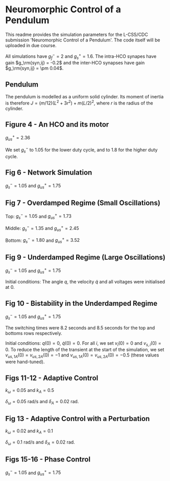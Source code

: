# Neuromorphic Control of a Pendulum

This readme provides the simulation parameters for the L-CSS/CDC submission 'Neuromorphic Control of a Pendulum'. The code itself will be uploaded in due course.

All simulations have $g_f^- = 2$ and $g_s^+ = 1.6$. The intra-HCO synapes have gain $g_\rm{syn,ij} = -0.2$ and the inter-HCO synapses have gain $g_\rm{syn,ij} = \pm 0.04$.

## Pendulum

The pendulum is modelled as a uniform solid cylinder. Its moment of inertia is therefore $J = (m/12)(L^2 + 3r^2) + m(L/2)^2$, where $r$ is the radius of the cylinder.

## Figure 4 - An HCO and its motor

$g_{us}^+ = 2.36$

We set $g_s^-$ to 1.05 for the lower duty cycle, and to 1.8 for the higher duty cycle.

## Fig 6 - Network Simulation

$g_s^- = 1.05$ and $g_{us}^+ = 1.75$

## Fig 7 - Overdamped Regime (Small Oscillations)

Top:       $g_s^- = 1.05$ and $g_{us}^+ = 1.73$

Middle:  $g_s^- = 1.35$ and $g_{us}^+ = 2.45$

Bottom: $g_s^- = 1.80$ and $g_{us}^+ = 3.52$

## Fig 9 - Underdamped Regime (Large Oscillations)

 $g_s^- = 1.05$ and $g_{us}^+ = 1.75$

Initial conditions: The angle $q$, the velocity $\dot{q}$ and all voltages were initialised at 0.

## Fig 10 - Bistability in the Underdamped Regime

 $g_s^- = 1.05$ and $g_{us}^+ = 1.75$

The switching times were 8.2 seconds and 8.5 seconds for the top and bottoms rows respectively.

Initial conditions: $q(0) = 0$, $\dot{q}(0) = 0$. For all $i$, we set $v_i(0) = 0$ and $v_{s,i}(0)=0$. To reduce the length of the transient at the start of the simulation, we set $v_{us,1A}(0) = v_{us,2A}(0) = -1$ and $v_{us,1A}(0) = v_{us,2A}(0) = -0.5$ (these values were hand-tuned).

## Figs 11-12 - Adaptive Control

$k_\omega = 0.05$ and $k_A = 0.5$

$\delta_\omega = 0.05$ rad/s and $\delta_A = 0.02$ rad.

## Fig 13 - Adaptive Control with a Perturbation

$k_\omega = 0.02$ and $k_A = 0.1$

$\delta_\omega = 0.1$ rad/s and $\delta_A = 0.02$ rad.

## Figs 15-16 - Phase Control

 $g_s^- = 1.05$ and $g_{us}^+ = 1.75$

